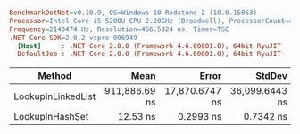 ``` ini

BenchmarkDotNet=v0.10.9, OS=Windows 10 Redstone 2 (10.0.15063)
Processor=Intel Core i5-5200U CPU 2.20GHz (Broadwell), ProcessorCount=4
Frequency=2143474 Hz, Resolution=466.5324 ns, Timer=TSC
.NET Core SDK=2.0.2-vspre-006949
  [Host]     : .NET Core 2.0.0 (Framework 4.6.00001.0), 64bit RyuJIT
  DefaultJob : .NET Core 2.0.0 (Framework 4.6.00001.0), 64bit RyuJIT


```
 |             Method |          Mean |          Error |         StdDev |
 |------------------- |--------------:|---------------:|---------------:|
 | LookupInLinkedList | 911,886.69 ns | 17,870.6747 ns | 36,099.6443 ns |
 |    LookupInHashSet |      12.53 ns |      0.2993 ns |      0.7342 ns |
